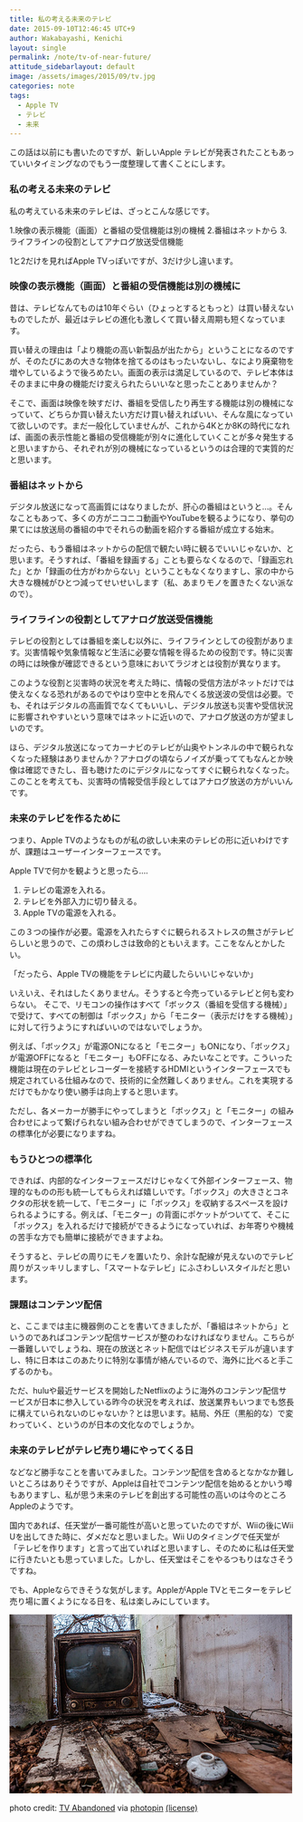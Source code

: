 ```yaml
---
title: 私の考える未来のテレビ
date: 2015-09-10T12:46:45 UTC+9
author: Wakabayashi, Kenichi
layout: single
permalink: /note/tv-of-near-future/
attitude_sidebarlayout: default
image: /assets/images/2015/09/tv.jpg
categories: note
tags:
  - Apple TV
  - テレビ
  - 未来
---
```

この話は以前にも書いたのですが、新しいApple テレビが発表されたこともあっていいタイミングなのでもう一度整理して書くことにします。

### 私の考える未来のテレビ
私の考えている未来のテレビは、ざっとこんな感じです。

1.映像の表示機能（画面）と番組の受信機能は別の機械
2.番組はネットから
3.ライフラインの役割としてアナログ放送受信機能

1と2だけを見ればApple TVっぽいですが、3だけ少し違います。

### 映像の表示機能（画面）と番組の受信機能は別の機械に
昔は、テレビなんてものは10年ぐらい（ひょっとするともっと）は買い替えないものでしたが、最近はテレビの進化も激しくて買い替え周期も短くなっています。

買い替えの理由は「より機能の高い新製品が出たから」ということになるのですが、そのたびにあの大きな物体を捨てるのはもったいないし、なにより廃棄物を増やしているようで後ろめたい。画面の表示は満足しているので、テレビ本体はそのままに中身の機能だけ変えられたらいいなと思ったことありませんか？

そこで、画面は映像を映すだけ、番組を受信したり再生する機能は別の機械になっていて、どちらか買い替えたい方だけ買い替えればいい、そんな風になっていて欲しいのです。まだ一般化していませんが、これから4Kとか8Kの時代になれば、画面の表示性能と番組の受信機能が別々に進化していくことが多々発生すると思いますから、それぞれが別の機械になっているというのは合理的で実質的だと思います。

### 番組はネットから
デジタル放送になって高画質にはなりましたが、肝心の番組はというと…。そんなこともあって、多くの方がニコニコ動画やYouTubeを観るようになり、挙句の果てには放送局の番組の中でそれらの動画を紹介する番組が成立する始末。

だったら、もう番組はネットからの配信で観たい時に観るでいいじゃないか、と思います。そうすれば、「番組を録画する」ことも要らなくなるので、「録画忘れた」とか「録画の仕方がわからない」ということもなくなりますし、家の中から大きな機械がひとつ減ってせいせいします（私、あまりモノを置きたくない派なので）。

### ライフラインの役割としてアナログ放送受信機能
テレビの役割としては番組を楽しむ以外に、ライフラインとしての役割があります。災害情報や気象情報など生活に必要な情報を得るための役割です。特に災害の時には映像が確認できるという意味においてラジオとは役割が異なります。

このような役割と災害時の状況を考えた時に、情報の受信方法がネットだけでは使えなくなる恐れがあるのでやはり空中とを飛んでくる放送波の受信は必要。でも、それはデジタルの高画質でなくてもいいし、デジタル放送も災害や受信状況に影響されやすいという意味ではネットに近いので、アナログ放送の方が望ましいのです。

ほら、デジタル放送になってカーナビのテレビが山奥やトンネルの中で観られなくなった経験はありませんか？アナログの頃ならノイズが乗っててもなんとか映像は確認できたし、音も聴けたのにデジタルになってすぐに観られなくなった。このことを考えても、災害時の情報受信手段としてはアナログ放送の方がいいんです。

### 未来のテレビを作るために
つまり、Apple TVのようなものが私の欲しい未来のテレビの形に近いわけですが、課題はユーザーインターフェースです。

Apple TVで何かを観ようと思ったら….

1. テレビの電源を入れる。
2. テレビを外部入力に切り替える。
3. Apple TVの電源を入れる。

この３つの操作が必要。電源を入れたらすぐに観られるストレスの無さがテレビらしいと思うので、この煩わしさは致命的ともいえます。ここをなんとかしたい。

「だったら、Apple TVの機能をテレビに内蔵したらいいじゃないか」

いえいえ、それはしたくありません。そうすると今売っているテレビと何も変わらない。
そこで、リモコンの操作はすべて「ボックス（番組を受信する機械）」で受けて、すべての制御は「ボックス」から「モニター（表示だけをする機械）」に対して行うようにすればいいのではないでしょうか。

例えば、「ボックス」が電源ONになると「モニター」もONになり、「ボックス」が電源OFFになると「モニター」もOFFになる、みたいなことです。こういった機能は現在のテレビとレコーダーを接続するHDMIというインターフェースでも規定されている仕組みなので、技術的に全然難しくありません。これを実現するだけでもかなり使い勝手は向上すると思います。

ただし、各メーカーが勝手にやってしまうと「ボックス」と「モニター」の組み合わせによって繋げられない組み合わせができてしまうので、インターフェースの標準化が必要になりますね。

### もうひとつの標準化
できれば、内部的なインターフェースだけじゃなくて外部インターフェース、物理的なものの形も統一してもらえれば嬉しいです。「ボックス」の大きさとコネクタの形状を統一して、「モニター」に「ボックス」を収納するスペースを設けられるようにする。例えば、「モニター」の背面にポケットがついてて、そこに「ボックス」を入れるだけで接続ができるようになっていれば、お年寄りや機械の苦手な方でも簡単に接続ができますよね。

そうすると、テレビの周りにモノを置いたり、余計な配線が見えないのでテレビ周りがスッキリしますし、「スマートなテレビ」にふさわしいスタイルだと思います。

### 課題はコンテンツ配信
と、ここまでは主に機器側のことを書いてきましたが、「番組はネットから」というのであればコンテンツ配信サービスが整のわなければなりません。こちらが一番難しいでしょうね、現在の放送とネット配信ではビジネスモデルが違いますし、特に日本はこのあたりに特別な事情が絡んでいるので、海外に比べると手こずるのかも。

ただ、huluや最近サービスを開始したNetflixのように海外のコンテンツ配信サービスが日本に参入している昨今の状況を考えれば、放送業界もいつまでも悠長に構えていられないのじゃないか？とは思います。結局、外圧（黒船的な）で変わっていく、というのが日本の文化なのでしょうか。

### 未来のテレビがテレビ売り場にやってくる日
などなど勝手なことを書いてみました。コンテンツ配信を含めるとなかなか難しいところはありそうですが、Appleは自社でコンテンツ配信を始めるとかいう噂もありますし、私が思う未来のテレビを創出する可能性の高いのは今のところAppleのようです。

国内であれば、任天堂が一番可能性が高いと思っていたのですが、Wiiの後にWii Uを出してきた時に、ダメだなと思いました。Wii Uのタイミングで任天堂が「テレビを作ります」と言って出ていればと思いますし、そのために私は任天堂に行きたいとも思っていました。しかし、任天堂はそこをやるつもりはなさそうですね。

でも、Appleならできそうな気がします。AppleがApple TVとモニターをテレビ売り場に置くようになる日を、私は楽しみにしています。

![TV](/assets/images/2015/09/tv.jpg)

photo credit: [TV Abandoned](http://www.flickr.com/photos/22882274@N04/16035779290) via [photopin](http://photopin.com) [(license)](https://creativecommons.org/licenses/by/2.0/)